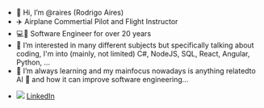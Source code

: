 - 👋 Hi, I’m @raires (Rodrigo Aires)
- :airplane: Airplane Commertial Pilot and Flight Instructor
- :computer::iphone: Software Engineer for over 20 years 
- 👀 I’m interested in many different subjects but specifically talking about coding, I'm into (mainly, not limited) C#, NodeJS, SQL, React, Angular, Python, ...
- 🌱 I’m always learning and my mainfocus nowadays is anything relatedto AI 🤖 and how it can improve software engineering...
<!--- - 💞️ I’m looking to collaborate on ...

- 📫 How to reach me ... --->
- ![](https://img.icons8.com/fluency/25/15/linkedin.png) [LinkedIn](https://www.linkedin.com/in/rodrigoaires/)
<!---
raires/raires is a ✨ special ✨ repository because its `README.md` (this file) appears on your GitHub profile.
You can click the Preview link to take a look at your changes.
--->
